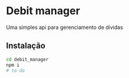 # Debit manager

Uma simples api para gerenciamento de dividas

## Instalação

```bash
cd debit_manager
npm i
# to do
```
